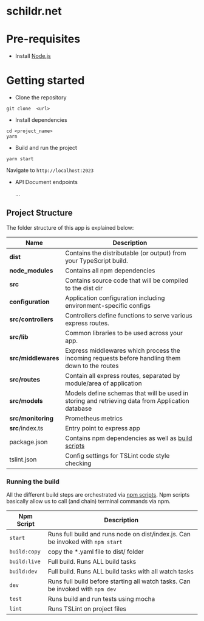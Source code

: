 # schildr.net

# Pre-requisites
- Install [Node.js](https://nodejs.org/en/)


# Getting started
- Clone the repository
```
git clone  <url>
```
- Install dependencies
```
cd <project_name>
yarn
```
- Build and run the project
```
yarn start
```
  Navigate to `http://localhost:2023`

- API Document endpoints

  ...

## Project Structure
The folder structure of this app is explained below:

| Name | Description |
| ------------------------ | --------------------------------------------------------------------------------------------- |
| **dist**                 | Contains the distributable (or output) from your TypeScript build.  |
| **node_modules**         | Contains all  npm dependencies                                                            |
| **src**                  | Contains  source code that will be compiled to the dist dir                               |
| **configuration**        | Application configuration including environment-specific configs 
| **src/controllers**      | Controllers define functions to serve various express routes. 
| **src/lib**              | Common libraries to be used across your app.  
| **src/middlewares**      | Express middlewares which process the incoming requests before handling them down to the routes
| **src/routes**           | Contain all express routes, separated by module/area of application                       
| **src/models**           | Models define schemas that will be used in storing and retrieving data from Application database  |
| **src/monitoring**      | Prometheus metrics |
| **src**/index.ts         | Entry point to express app                                                               |
| package.json             | Contains npm dependencies as well as [build scripts](#what-if-a-library-isnt-on-definitelytyped)   | tsconfig.json            | Config settings for compiling source code only written in TypeScript    
| tslint.json              | Config settings for TSLint code style checking                                                |


### Running the build
All the different build steps are orchestrated via [npm scripts](https://docs.npmjs.com/misc/scripts).
Npm scripts basically allow us to call (and chain) terminal commands via npm.

| Npm Script | Description |
| ------------------------- | ------------------------------------------------------------------------------------------------- |
| `start`                   | Runs full build and runs node on dist/index.js. Can be invoked with `npm start`                  |
| `build:copy`                   | copy the *.yaml file to dist/ folder      |
| `build:live`                   | Full build. Runs ALL build tasks       |
| `build:dev`                   | Full build. Runs ALL build tasks with all watch tasks        |
| `dev`                   | Runs full build before starting all watch tasks. Can be invoked with `npm dev`                                         |
| `test`                    | Runs build and run tests using mocha        |
| `lint`                    | Runs TSLint on project files       |
